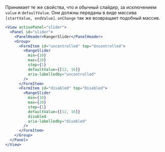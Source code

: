 Принимает те же свойства, что и обычный слайдер, за исключением `value` и `defaultValue`.
Они должны переданы в виде массива `[startValue, endValue]`. `onChange` так же возвращает подобный массив.

```jsx
<View activePanel="slider">
  <Panel id="slider">
    <PanelHeader>RangerSlider</PanelHeader>
    <Group>
      <FormItem id="uncontrolled" top="Uncontrolled">
        <RangeSlider
          min={10}
          max={20}
          step={1}
          defaultValue={[12, 16]}
          aria-labelledby="uncontrolled"
        />
      </FormItem>
      <FormItem id="disabled" top="Disabled">
        <RangeSlider
          min={10}
          max={20}
          step={1}
          defaultValue={[12, 16]}
          disabled
          aria-labelledby="disabled"
        />
      </FormItem>
    </Group>
  </Panel>
</View>
```

